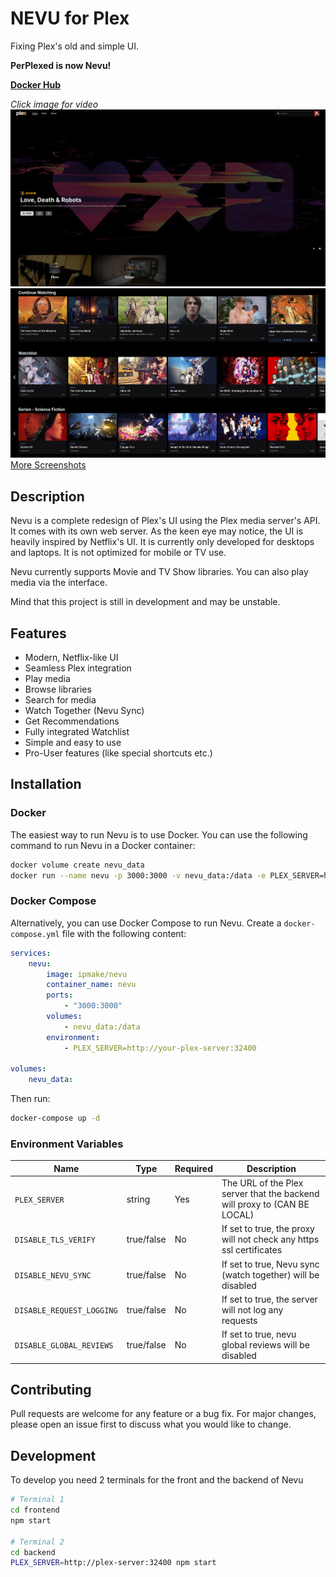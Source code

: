 # NEVU for Plex
Fixing Plex's old and simple UI.

**PerPlexed is now Nevu!**

[**Docker Hub**](https://hub.docker.com/r/ipmake/nevu)

*Click image for video*
[![Nevu1](assets/screenshot1.png)](https://www.youtube.com/watch?v=PuTOw3Wg9oY)
![Nevu2](assets/screenshot2.png)
[More Screenshots](https://github.com/Ipmake/Nevu/tree/main/assets)

## Description

Nevu is a complete redesign of Plex's UI using the Plex media server's API. It comes with its own web server. As the keen eye may notice, the UI is heavily inspired by Netflix's UI. It is currently only developed for desktops and laptops. It is not optimized for mobile or TV use.

Nevu currently supports Movie and TV Show libraries. You can also play media via the interface.

Mind that this project is still in development and may be unstable.


## Features
- Modern, Netflix-like UI
- Seamless Plex integration
- Play media
- Browse libraries
- Search for media
- Watch Together (Nevu Sync)
- Get Recommendations
- Fully integrated Watchlist
- Simple and easy to use
- Pro-User features (like special shortcuts etc.)

## Installation

### Docker

The easiest way to run Nevu is to use Docker. You can use the following command to run Nevu in a Docker container:

```bash
docker volume create nevu_data
docker run --name nevu -p 3000:3000 -v nevu_data:/data -e PLEX_SERVER=http://your-plex-server:32400 ipmake/nevu
```

### Docker Compose

Alternatively, you can use Docker Compose to run Nevu. Create a `docker-compose.yml` file with the following content:

```yaml
services:
    nevu:
        image: ipmake/nevu
        container_name: nevu
        ports:
            - "3000:3000"
        volumes:
            - nevu_data:/data
        environment:
            - PLEX_SERVER=http://your-plex-server:32400

volumes:
    nevu_data:
```

Then run:

```bash
docker-compose up -d
```

### Environment Variables
| Name                     | Type       | Required | Description                                                                 |
|--------------------------|------------|----------|-----------------------------------------------------------------------------|
| `PLEX_SERVER`            | string     | Yes      | The URL of the Plex server that the backend will proxy to (CAN BE LOCAL)    |
| `DISABLE_TLS_VERIFY`     | true/false | No       | If set to true, the proxy will not check any https ssl certificates         |
| `DISABLE_NEVU_SYNC`      | true/false | No       | If set to true, Nevu sync (watch together) will be disabled                 |
| `DISABLE_REQUEST_LOGGING`| true/false | No       | If set to true, the server will not log any requests                        |
| `DISABLE_GLOBAL_REVIEWS` | true/false | No       | If set to true, nevu global reviews will be disabled                        |



## Contributing
Pull requests are welcome for any feature or a bug fix. For major changes, please open an issue first to discuss what you would like to change.

## Development

To develop you need 2 terminals for the front and the backend of Nevu

```bash
# Terminal 1
cd frontend
npm start

# Terminal 2
cd backend
PLEX_SERVER=http://plex-server:32400 npm start
```

